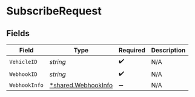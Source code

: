 # SubscribeRequest


## Fields

| Field                                                     | Type                                                      | Required                                                  | Description                                               |
| --------------------------------------------------------- | --------------------------------------------------------- | --------------------------------------------------------- | --------------------------------------------------------- |
| `VehicleID`                                               | *string*                                                  | :heavy_check_mark:                                        | N/A                                                       |
| `WebhookID`                                               | *string*                                                  | :heavy_check_mark:                                        | N/A                                                       |
| `WebhookInfo`                                             | [*shared.WebhookInfo](../../models/shared/webhookinfo.md) | :heavy_minus_sign:                                        | N/A                                                       |